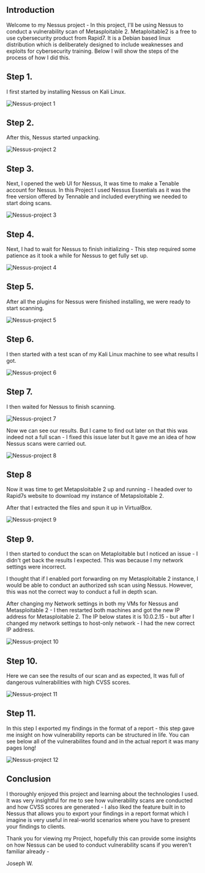 ## Introduction 
Welcome to my Nessus project - In this project, I'll be using Nessus to conduct a vulnerability scan of Metasploitable 2. 
Metaploitable2 is a free to use cybersecurity product from Rapid7.
It is a Debian based linux distribution which is deliberately designed to include weaknesses and exploits for cybersecurity training. 
Below I will show the steps of the process of how I did this. 

## Step 1. 

I first started by installing Nessus on Kali Linux. 

![Nessus-project 1 ](https://github.com/JWALL000/Nessus/blob/main/Step%201%20-%20welcome%20to%20my%20nessus%20project%20-%20installing%20on%20Kali%20linux.PNG)

## Step 2. 

After this, Nessus started unpacking. 

![Nessus-project 2 ](https://github.com/JWALL000/Nessus/blob/main/Step%202%20-%20unpacking%20Nessus.PNG)

## Step 3. 

Next, I opened the web UI for Nessus, It was time to make a Tenable account for Nessus. In this Project I used Nessus Essentials as it was the free version offered by Tennable and included everything we needed to start doing scans. 

![Nessus-project 3 ](https://github.com/JWALL000/Nessus/blob/main/Step%203%20-%20Opening%20the%20web%20UI%20with%20the%20ip%20of%20local%20host.PNG)

## Step 4. 

Next, I had to wait for Nessus to finish initializing - This step required some patience as it took a while for Nessus to get fully set up. 

![Nessus-project 4 ](https://github.com/JWALL000/Nessus/blob/main/Step%204%20-%20After%20creating%20my%20account%20-%20I%20had%20to%20wait%20for%20Nessus%20to%20finish%20intializing.PNG)

## Step 5. 

After all the plugins for Nessus were finished installing, we were ready to start scanning. 

![Nessus-project 5 ](https://github.com/JWALL000/Nessus/blob/main/Step%205%20-%20After%20plugins%20were%20finished%20installing.PNG)

## Step 6. 

I then started with a test scan of my Kali Linux machine to see what results I got. 


![Nessus-project 6 ](https://github.com/JWALL000/Nessus/blob/main/Step%206%20-%20Scanning%20local%20host.PNG)

## Step 7. 

I then waited for Nessus to finish scanning. 

![Nessus-project 7 ](https://github.com/JWALL000/Nessus/blob/main/Step%207%20-%20Vulnerabilities%20show%20up.PNG)

Now we can see our results. But I came to find out later on that this was indeed not a full scan - I fixed this issue later but It gave me an idea of how Nessus scans were carried out. 

![Nessus-project 8 ](https://github.com/JWALL000/Nessus/blob/main/Step%208%20-%20Scan%20still%20running%20-%20finding%20more%20severe%20vulnerabilites%20and%20giving%20them%20a%20CVSS%20score.PNG)

## Step 8 

Now it was time to get Metapsloitable 2 up and running - I headed over to Rapid7s website to download my instance of Metapsloitable 2. 

After that I extracted the files and spun it up in VirtualBox. 

![Nessus-project 9 ](https://github.com/JWALL000/Nessus/blob/main/Step%209%20-%20Getting%20metasploitable%202.PNG)


## Step 9. 

I then started to conduct the scan on Metaploitable but I noticed an issue - I didn't get back the results I expected. This was because I my network settings were incorrect. 

I thought that if I enabled port forwarding on my Metasploitable 2 instance, I would be able to conduct an authorized ssh scan using Nessus. However, this was not the correct way to conduct a full in depth scan. 

After changing my Network settings in both my VMs for Nessus and Metasploitable 2 - I then restarted both machines and got the new IP address for Metasploitable 2. 
The IP below states it is 10.0.2.15 - but after I changed my network settings to host-only network - I had the new correct IP address. 

![Nessus-project 10](https://github.com/JWALL000/Nessus/blob/main/Step%2010%20-%20Scanning%20Metasploitable%202.PNG)


## Step 10. 

Here we can see the results of our scan and as expected, It was full of dangerous vulnerabilities with high CVSS scores. 

![Nessus-project 11](https://github.com/JWALL000/Nessus/blob/main/Step%2011%20-%20Results%20of%20scan.PNG)

## Step 11. 

In this step I exported my findings in the format of a report - this step gave me insight on how vulnerability reports can be structured in life. You can see below all of the vulnerabilites found and in the actual report it was many pages long! 

![Nessus-project 12](https://github.com/JWALL000/Nessus/blob/main/Step%2012%20-%20Report%201.PNG)


## Conclusion 

I thoroughly enjoyed this project and learning about the technologies I used. It was very insightful for me to see how vulnerability scans are conducted and how CVSS scores are generated - I also liked the feature 
built in to Nessus that allows you to export your findings in a report format which I imagine is very useful in real-world scenarios where you have to present your findings to clients. 

Thank you for viewing my Project, hopefully this can provide some insights on how Nessus can be used to conduct vulnerability scans if you weren't familiar already - 

Joseph W. 


























